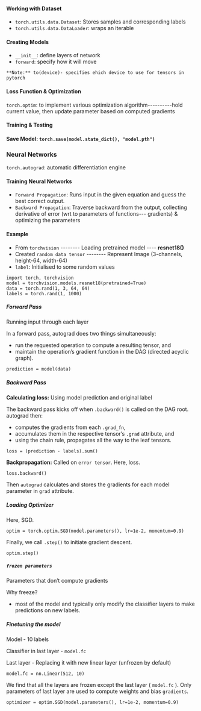 #### **Working with Dataset**

* `torch.utils.data.Dataset`: Stores samples and corresponding labels
* `torch.utils.data.DataLoader`: wraps an iterable

#### **Creating Models**

* `__init__`: define layers of network
* `forward`: specify how it will move

```
**Note:** to(device)- specifies ehich device to use for tensors in pytorch
```

#### **Loss Function & Optimization**

`torch.optim`: to implement various optimization algorithm----------hold current value, then update parameter based on computed gradients

#### **Training & Testing**

#### **Save Model**: `torch.save(model.state_dict(), "model.pth")`


### **Neural Networks**

`torch.autograd`: automatic differentiation engine

#### **Training Neural Networks**

* `Forward Propagation`: Runs input in the given equation and guess the best correct output.
* `Backward Propagation`: Traverse backward from the output, collecting derivative of error (wrt to parameters of functions--- gradients) & optimizing the parameters


#### **Example**

* From `torchvision` -------- Loading pretrained model ---- **resnet18()**
* Created `random data tensor` -------- Represent Image (3-channels, height-64, width-64) 
* `label`: Initialised to some random values

```
import torch, torchvision
model = torchvision.models.resnet18(pretrained=True)
data = torch.rand(1, 3, 64, 64)
labels = torch.rand(1, 1000)
```

##### **Forward Pass**

Running input through each layer

In a forward pass, autograd does two things simultaneously:

* run the requested operation to compute a resulting tensor, and
* maintain the operation’s gradient function in the DAG (directed acyclic graph).

```
prediction = model(data)
```

##### **Backward Pass**

**Calculating loss:** Using model prediction and original label

The backward pass kicks off when `.backward()` is called on the DAG root. autograd then:

* computes the gradients from each `.grad_fn`,
* accumulates them in the respective tensor’s `.grad` attribute, and
* using the chain rule, propagates all the way to the leaf tensors.

```
loss = (prediction - labels).sum()
```

**Backpropagation:** Called on `error tensor`. Here, loss.

```
loss.backward() 
```

Then `autograd` calculates and stores the gradients for each model parameter in `grad` attribute.

##### **Loading Optimizer**

Here, SGD.

```
optim = torch.optim.SGD(model.parameters(), lr=1e-2, momentum=0.9)
```

Finally, we call `.step()` to initiate gradient descent. 

```
optim.step()
```

##### `frozen parameters`

Parameters that don’t compute gradients

Why freeze?

- most of the model and typically only modify the classifier layers to make predictions on new labels. 

##### **Finetuning the model**

Model - 10 labels

Classifier in last layer - `model.fc`

Last layer - Replacing it with new linear layer (unfrozen by default)



```
model.fc = nn.Linear(512, 10)
```

We find that all the layers are frozen except the last layer ( `model.fc` ). Only parameters of last layer are used to compute weights and bias `gradients`.

```
optimizer = optim.SGD(model.parameters(), lr=1e-2, momentum=0.9)
```


